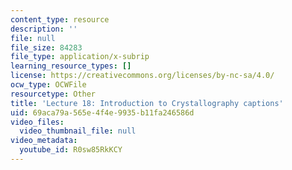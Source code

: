 ```yaml
---
content_type: resource
description: ''
file: null
file_size: 84283
file_type: application/x-subrip
learning_resource_types: []
license: https://creativecommons.org/licenses/by-nc-sa/4.0/
ocw_type: OCWFile
resourcetype: Other
title: 'Lecture 18: Introduction to Crystallography captions'
uid: 69aca79a-565e-4f4e-9935-b11fa246586d
video_files:
  video_thumbnail_file: null
video_metadata:
  youtube_id: R0sw85RkKCY
---
```

